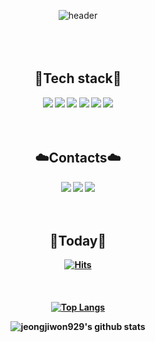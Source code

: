<div align="center">


![header](https://capsule-render.vercel.app/api?type=cylinder&color=f1f8ff&text=JIWON%20JEONG👋🏻&fontAlignY=55&fontSize=50&height=130&animation=blinking&fontColor=75BDE0)
<br/>
<br/>
<br/>
<br/>
<h2 align="center"><b>🌼Tech stack🌼<b></h2>
<img src="https://img.shields.io/badge/Python-3766AB?style=flat-square&logo=Python&logoColor=white"/>
<img src="https://img.shields.io/badge/Java-F7DF1E?style=flat-square&logo=JavaScript&logoColor=white"/>
<img src="https://img.shields.io/badge/C-A8B9CC?style=flat-square&logo=C&logoColor=white"/>
<img src="https://img.shields.io/badge/HTML5-E34F26?style=flat-square&logo=HTML5&logoColor=white"/>
<img src="https://img.shields.io/badge/CSS3-1572B6?style=flat-square&logo=CSS3&logoColor=white"/>
<img src="https://img.shields.io/badge/Node.js-339933?style=flat-square&logo=Node.js&logoColor=white"/>
<br/>
<br/>
<br/>
<h2 align="center"><b>☁️Contacts☁️</b></h2>

 <a href="https://www.instagram.com/zi._won1/" target="_blank"><img src="https://img.shields.io/badge/Instagram-E4405F?style=flat-square&logo=Instagram&logoColor=white"/></a>
 <a href="https://blog.naver.com/jeongjiwon0929" target="_blank">
<img src="https://img.shields.io/badge/Naver-03C75A?style=flat-square&logo=Naver&logoColor=white"/></a>
<a href="https://github.com/jeongjiwon929" targhet="_blank">
<img src="https://img.shields.io/badge/GitHub-181717?style=flat-square&logo=GitHub&logoColor=white"/></a>
<br/>
<br/>
<br/>
<h2 align="center"<b>🤍Today🤍</b></h2>

[![Hits](https://hits.seeyoufarm.com/api/count/incr/badge.svg?url=https%3A%2F%2Fgithub.com%2Fjeongjiwon929&count_bg=%238AC6F6&title_bg=%237CB8EE&icon=&icon_color=%23E7E7E7&title=hits&edge_flat=false)](https://hits.seeyoufarm.com)
<br/>
<br/>
<br/>
<br/>
[![Top Langs](https://github-readme-stats.vercel.app/api/top-langs/?username=jeongjiwon929&layout=compact)](https://github.com/jeongjiwon929/github-readme-stats)

![jeongjiwon929's github stats](https://github-readme-stats.vercel.app/api?username=jeongjiwon929&show_icons=true&theme=tokyonight)

